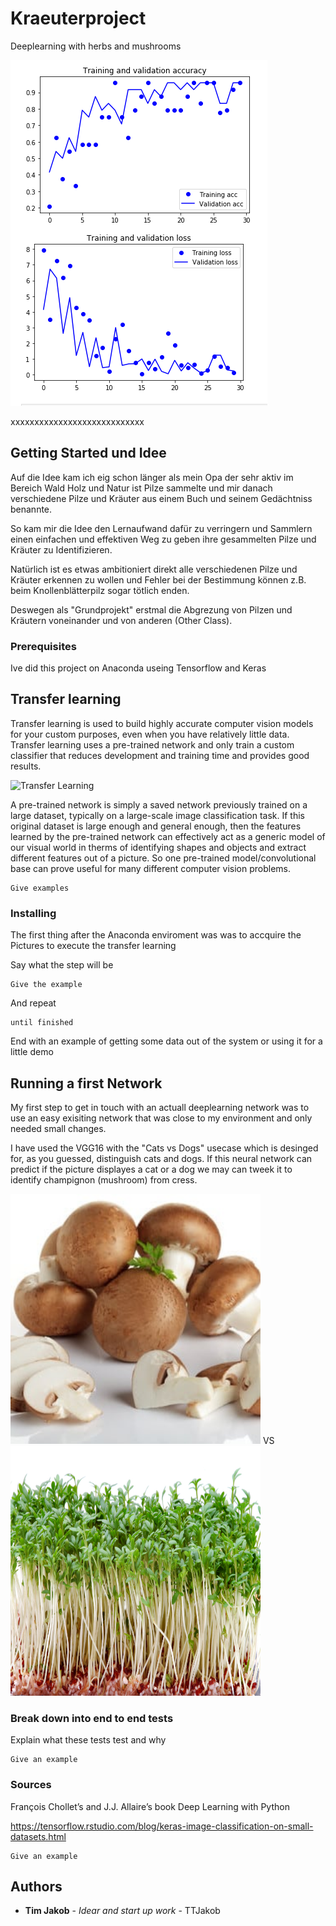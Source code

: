 # Kraeuterproject
Deeplearning with herbs and mushrooms

![Ergebnisse VGG16](https://github.com/TTJakob/Kraeuterproject/blob/1.1/3VVG16.PNG)


 
 
xxxxxxxxxxxxxxxxxxxxxxxxxxxx


## Getting Started und Idee


Auf die Idee kam ich eig schon länger als mein Opa der sehr aktiv im Bereich Wald Holz und Natur ist Pilze sammelte und mir danach verschiedene Pilze und Kräuter aus einem Buch und seinem Gedächtniss benannte.

So kam mir die Idee den Lernaufwand dafür zu verringern und Sammlern einen einfachen und effektiven Weg zu geben ihre gesammelten Pilze und Kräuter zu Identifizieren.

Natürlich ist es etwas ambitioniert direkt alle verschiedenen Pilze und Kräuter erkennen zu wollen und Fehler bei der Bestimmung können z.B. beim Knollenblätterpilz sogar tötlich enden.

Deswegen als "Grundprojekt" erstmal die Abgrezung von Pilzen und Kräutern voneinander und von anderen (Other Class).

### Prerequisites

Ive did this project on Anaconda useing Tensorflow and Keras

## Transfer learning

Transfer learning is used to build highly accurate computer vision models for your custom purposes, even when you have relatively little data. Transfer learning uses a pre-trained network and only train a custom classifier that reduces development and training time and provides good results.

![Transfer Learning](https://tensorflow.rstudio.com/blog/images/keras-pretrained-convnet/swapping_fc_classifier.png)

A pre-trained network is simply a saved network previously trained on a large dataset, typically on a large-scale image classification task. If this original dataset is large enough and general enough, then the features learned by the pre-trained network can effectively act as a generic model of our visual world in therms of identifying shapes and objects and extract different features out of a picture. So one pre-trained model/convolutional base can prove useful for many different computer vision problems.


```
Give examples
```

### Installing

The first thing after the Anaconda enviroment was was to accquire the Pictures to execute the transfer learning 

Say what the step will be

```
Give the example
```

And repeat

```
until finished
```

End with an example of getting some data out of the system or using it for a little demo

## Running a first Network

My first step to get in touch with an actuall deeplearning network was to 
use an easy exisiting network that was close to my environment and only needed small changes.

I have used the VGG16 with the "Cats vs Dogs" usecase which is desinged for, as you guessed, distinguish cats and dogs.
If this neural network can predict if the picture displayes a cat or a dog we may can tweek it to identify champignon (mushroom) from cress.

<img src="https://github.com/TTJakob/Kraeuterproject/blob/pictures/champ019.jpg" width="400" height="400" /> VS <img src="https://github.com/TTJakob/Kraeuterproject/blob/pictures/kresse004.jpg" width="400" height="400" />



### Break down into end to end tests

Explain what these tests test and why

```
Give an example
```

### Sources

François Chollet’s and J.J. Allaire’s book Deep Learning with Python

https://tensorflow.rstudio.com/blog/keras-image-classification-on-small-datasets.html
```
Give an example
```



## Authors

* **Tim Jakob** - *Idear and start up work* - TTJakob
